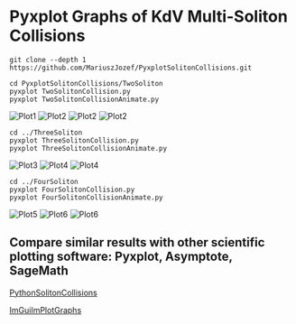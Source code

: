 # Pyxplot Graphs of KdV Multi-Soliton Collisions

```
git clone --depth 1 https://github.com/MariuszJozef/PyxplotSolitonCollisions.git

cd PyxplotSolitonCollisions/TwoSoliton
pyxplot TwoSolitonCollision.py 
pyxplot TwoSolitonCollisionAnimate.py 
```

![Plot1](https://github.com/MariuszJozef/PyxplotSolitonCollisions/blob/develop/TwoSoliton/Plots/TwoSolitonCollision_t=0.jpeg)
![Plot2](https://github.com/MariuszJozef/PyxplotSolitonCollisions/blob/develop/TwoSoliton/Plots/TwoSolitonCollision_t=21.jpeg)
![Plot2](https://github.com/MariuszJozef/PyxplotSolitonCollisions/blob/develop/TwoSoliton/Plots/TwoSolitonCollision_t=21.5.jpeg)
![Plot2](https://github.com/MariuszJozef/PyxplotSolitonCollisions/blob/develop/TwoSoliton/Plots/TwoSolitonCollision_t=22.jpeg)

```
cd ../ThreeSoliton
pyxplot ThreeSolitonCollision.py 
pyxplot ThreeSolitonCollisionAnimate.py 
```
![Plot3](https://github.com/MariuszJozef/PyxplotSolitonCollisions/blob/develop/ThreeSoliton/Plots/ThreeSolitonCollision_t=0.jpeg)
![Plot4](https://github.com/MariuszJozef/PyxplotSolitonCollisions/blob/develop/ThreeSoliton/Plots/ThreeSolitonCollision_t=21.5.jpeg)
![Plot4](https://github.com/MariuszJozef/PyxplotSolitonCollisions/blob/develop/ThreeSoliton/Plots/ThreeSolitonCollision_t=22.jpeg)

```
cd ../FourSoliton
pyxplot FourSolitonCollision.py 
pyxplot FourSolitonCollisionAnimate.py 
```

![Plot5](https://github.com/MariuszJozef/PyxplotSolitonCollisions/blob/develop/FourSoliton/Plots/FourSolitonCollision_t=0.jpeg)
![Plot6](https://github.com/MariuszJozef/PyxplotSolitonCollisions/blob/develop/FourSoliton/Plots/FourSolitonCollision_t=20.jpeg)
![Plot6](https://github.com/MariuszJozef/PyxplotSolitonCollisions/blob/develop/FourSoliton/Plots/FourSolitonCollision_t=27.jpeg)

## Compare similar results with other scientific plotting software: Pyxplot, Asymptote, SageMath

[PythonSolitonCollisions](https://github.com/MariuszJozef/PythonSolitonCollisions.git)

<!-- [AsymptoteSolitonCollisions](https://github.com/MariuszJozef/AsymptoteSolitonCollisions.git) -->

<!-- [SageMathSolitonCollisions](https://github.com/MariuszJozef/SageMathSolitonCollisions.git) -->

[ImGuiImPlotGraphs](https://github.com/MariuszJozef/ImGuiImPlotGraphs.git)
